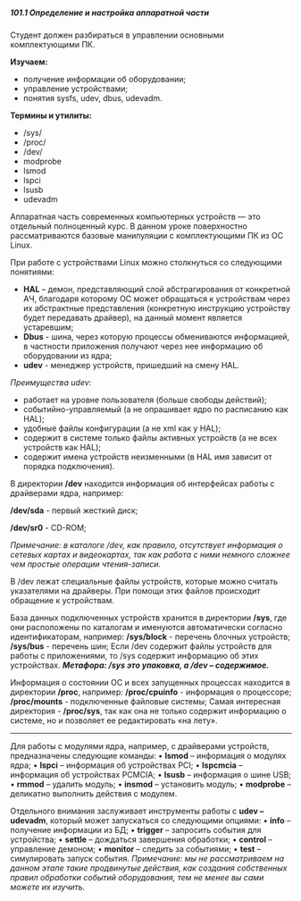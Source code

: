 ##### 101.1 Определение и настройка аппаратной части
Студент должен разбираться в управлении основными комплектующими ПК.

**Изучаем:**
-	получение информации об оборудовании;
-	управление устройствами;
-	понятия sysfs, udev, dbus, udevadm.

**Термины и утилиты:**
-	/sys/
-	/proc/
-	/dev/
-	modprobe
-	lsmod
-	lspci
-	lsusb
-	udevadm

Аппаратная часть современных компьютерных устройств — это отдельный полноценный курс. В данном уроке поверхностно рассматриваются базовые манипуляции с комплектующими ПК из ОС Linux.

При работе с устройствами Linux можно столкнуться со следующими понятиями:
-	**HAL** – демон, представляющий слой абстрагирования от конкретной АЧ, благодаря которому ОС может обращаться к устройствам через их абстрактные представления (конкретную инструкцию устройству будет передавать драйвер), на данный момент является устаревшим;
-	**Dbus** - шина, через которую процессы обмениваются информацией, в частности  приложения получают через нее информацию об оборудовании из ядра;
-	**udev** - менеджер устройств, пришедший на смену HAL.

_Преимущества udev:_
-	работает на уровне пользователя (больше свободы действий);
-	событийно-управляемый (а не опрашивает ядро по расписанию как HAL);
-	удобные файлы конфигурации (а не xml как у HAL);
-	содержит в системе только файлы активных устройств (а не всех устройств как HAL);
-	содержит имена устройств неизменными (в HAL имя зависит от порядка подключения).

В директории **/dev** находится информация об интерфейсах работы с драйверами ядра, например:

**/dev/sda**	 - первый жесткий диск;

**/dev/sr0**	 - CD-ROM;

_Примечание: в каталоге /dev, как правило, отсутствует информация о сетевых картах и видеокартах, так как работа с ними немного сложнее чем простые операции чтения-записи._

В /dev лежат специальные файлы устройств, которые можно считать указателями на драйверы. При помощи этих файлов происходит обращение к устройствам.

База данных подключенных устройств хранится в директории **/sys**, где они расположены по каталогам и именуются автоматически согласно идентификаторам, например:
**/sys/block** - перечень блочных устройств;
**/sys/bus**	 - перечень шин;
Если /dev содержит файлы устройств для работы с приложениями, то /sys содержит информацию об этих устройствах. 
_**Метафора: /sys это упаковка, а /dev – содержимое.**_

Информация о состоянии ОС и всех запущенных процессах находится в директории **/proc**, например:
**/proc/cpuinfo** - информация о процессоре;
**/proc/mounts** - подключенные файловые системы;
Самая интересная директория - **/proc/sys**, так как она не только содержит информацию о системе, но и позволяет ее редактировать «на лету».

---

Для работы с модулями ядра, например, с драйверами устройств, предназначены следующие команды:
•	**lsmod** – информация о модулях ядра;
•	**lspci** – информация об устройствах PCI;
•	**lspcmciа** – информация об устройствах PCMCIA;
•	**lsusb** – информация о шине USB;
•	**rmmod**	– удалить модуль;
•	**insmod**	– установить модуль;
•	**modprobe** – деликатно выполнить действия с модулем.

Отдельного внимания заслуживает инструменты работы с **udev – udevadm**, который может запускаться со следующими опциями:
•	**info**	 	– получение информации из БД;
•	**trigger**		– запросить события для устройства;
•	**settle**		– дождаться завершения обработки;
•	**control** 	– управление демоном;
•	**monitor** 	– следить за событиями;
•	**test** 		– симулировать запуск события.
_Примечание: мы не рассматриваем на данном этапе такие продвинутые действия, как создания собственных правил обработки событий оборудования, тем не менее вы сами можете их изучить._
